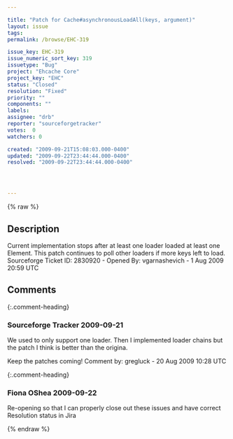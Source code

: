 ```yaml
---

title: "Patch for Cache#asynchronousLoadAll(keys, argument)"
layout: issue
tags: 
permalink: /browse/EHC-319

issue_key: EHC-319
issue_numeric_sort_key: 319
issuetype: "Bug"
project: "Ehcache Core"
project_key: "EHC"
status: "Closed"
resolution: "Fixed"
priority: ""
components: ""
labels: 
assignee: "drb"
reporter: "sourceforgetracker"
votes:  0
watchers: 0

created: "2009-09-21T15:08:03.000-0400"
updated: "2009-09-22T23:44:44.000-0400"
resolved: "2009-09-22T23:44:44.000-0400"




---
```


{% raw %}

## Description

<div markdown="1" class="description">

Current implementation stops after at least one loader loaded at least one Element. This patch continues to poll other loaders if  more keys left to load.
Sourceforge Ticket ID: 2830920 - Opened By: vgarnashevich - 1 Aug 2009 20:59 UTC

</div>

## Comments


{:.comment-heading}
### **Sourceforge Tracker** <span class="date">2009-09-21</span>

<div markdown="1" class="comment">

We used to only support one loader. Then I implemented loader chains but the patch I think is better than the origina.

Keep the patches coming!
Comment by: gregluck - 20 Aug 2009 10:28 UTC

</div>


{:.comment-heading}
### **Fiona OShea** <span class="date">2009-09-22</span>

<div markdown="1" class="comment">

Re-opening so that I can properly close out these issues and have correct Resolution status in Jira

</div>



{% endraw %}
